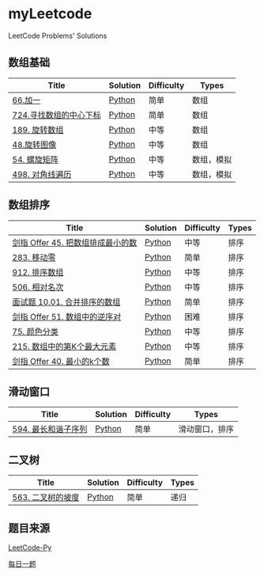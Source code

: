 # myLeetcode
LeetCode Problems' Solutions
## 数组基础
| Title                                                        | Solution                                                     | Difficulty | Types            |
| ------------------------------------------------------------ | ------------------------------------------------------------ | ---------- | ---------------- |
| [66.加一](https://leetcode-cn.com/problems/plus-one/)| [Python](https://github.com/ironartisan/myLeetcode/blob/main/algorithms/066.%20%E5%8A%A0%E4%B8%80.md) | 简单 | 数组 |
| [724.寻找数组的中⼼下标](https://leetcode-cn.com/problems/rotate-array/)| [Python](https://github.com/ironartisan/myLeetcode/blob/main/algorithms/724.%20%E5%AF%BB%E6%89%BE%E6%95%B0%E7%BB%84%E7%9A%84%E4%B8%AD%E5%BF%83%E4%B8%8B%E6%A0%87.md) | 简单  | 数组 |
| [189. 旋转数组](https://leetcode-cn.com/problems/rotate-array/)| [Python](https://github.com/ironartisan/myLeetcode/blob/main/algorithms/189.%20%E6%97%8B%E8%BD%AC%E6%95%B0%E7%BB%84.md) | 中等  | 数组 |
| [48.旋转图像](https://leetcode-cn.com/problems/rotate-image/)| [Python](https://github.com/ironartisan/myLeetcode/blob/main/algorithms/48.%20%E6%97%8B%E8%BD%AC%E5%9B%BE%E5%83%8F.md) | 中等  | 数组 |
| [54. 螺旋矩阵](https://leetcode-cn.com/problems/spiral-matrix/)| [Python](https://github.com/ironartisan/myLeetcode/blob/main/algorithms/54.%20%E8%9E%BA%E6%97%8B%E7%9F%A9%E9%98%B5.md) | 中等  | 数组，模拟 |
| [498. 对角线遍历](https://leetcode-cn.com/problems/diagonal-traverse/)| [Python](https://github.com/ironartisan/myLeetcode/blob/main/algorithms/498.%20%E5%AF%B9%E8%A7%92%E7%BA%BF%E9%81%8D%E5%8E%86.md) | 中等  | 数组，模拟 |

[comment]: <> (| []&#40;&#41;| [Python]&#40;&#41; | 中等 | 排序 |)


[comment]: <> (## 排序基础算法)

[comment]: <> (| Title                                                        | Solution                                                     | )

[comment]: <> (| ------------------------------------------------------------ | ------------------------------------------------------------ |)

[comment]: <> (| 1.冒泡排序| [Python]&#40;&#41;)

[comment]: <> (| 2.插入排序| [Python]&#40;https://github.com/ironartisan/myLeetcode/blob/main/algorithms/sort/%E6%8F%92%E5%85%A5%E6%8E%92%E5%BA%8F.md&#41;)

[comment]: <> (| 3.选择排序| [Python]&#40;&#41;)

[comment]: <> (| 4.希尔排序| [Python]&#40;&#41;)

[comment]: <> (| 5.归并排序| [Python]&#40;&#41;)

[comment]: <> (| **6.快速排序**| [Python]&#40;&#41;)

[comment]: <> (| **7.堆排序**| [Python]&#40;&#41;)

[comment]: <> (| 8.计数排序| [Python]&#40;&#41;)

[comment]: <> (| 9.桶排序| [Python]&#40;&#41;)

[comment]: <> (| 10.基数排序| [Python]&#40;&#41;)



## 数组排序

| Title                                                        | Solution                                                     | Difficulty | Types            |
| ------------------------------------------------------------ | ------------------------------------------------------------ | ---------- | ---------------- |
| [剑指 Offer 45. 把数组排成最小的数](https://leetcode-cn.com/problems/ba-shu-zu-pai-cheng-zui-xiao-de-shu-lcof/)| [Python](https://github.com/ironartisan/myLeetcode/blob/main/algorithms/%E5%89%91%E6%8C%87%20Offer%2045.%20%E6%8A%8A%E6%95%B0%E7%BB%84%E6%8E%92%E6%88%90%E6%9C%80%E5%B0%8F%E7%9A%84%E6%95%B0.md) | 中等 | 排序 |
| [283. 移动零](https://leetcode-cn.com/problems/move-zeroes/)| [Python](https://github.com/ironartisan/myLeetcode/blob/main/algorithms/283.%20%E7%A7%BB%E5%8A%A8%E9%9B%B6.md) | 简单 | 排序 |
| [912. 排序数组](https://leetcode-cn.com/problems/sort-an-array/)| [Python](https://github.com/ironartisan/myLeetcode/blob/main/algorithms/912.%20%E6%8E%92%E5%BA%8F%E6%95%B0%E7%BB%84.md) | 中等 | 排序 |
| [506. 相对名次](https://leetcode-cn.com/problems/relative-ranks/)| [Python](https://github.com/ironartisan/myLeetcode/blob/main/algorithms/506.%20%E7%9B%B8%E5%AF%B9%E5%90%8D%E6%AC%A1.md) | 中等 | 排序 |
| [面试题 10.01. 合并排序的数组](https://leetcode-cn.com/problems/sorted-merge-lcci/)| [Python](https://github.com/ironartisan/myLeetcode/blob/main/algorithms/%E5%89%91%E6%8C%87%20Offer%2045.%20%E6%8A%8A%E6%95%B0%E7%BB%84%E6%8E%92%E6%88%90%E6%9C%80%E5%B0%8F%E7%9A%84%E6%95%B0.md) | 简单 | 排序 |
| [剑指 Offer 51. 数组中的逆序对](https://leetcode-cn.com/problems/shu-zu-zhong-de-ni-xu-dui-lcof/)| [Python](https://github.com/ironartisan/myLeetcode/blob/main/algorithms/%E5%89%91%E6%8C%87%20Offer%2051.%20%E6%95%B0%E7%BB%84%E4%B8%AD%E7%9A%84%E9%80%86%E5%BA%8F%E5%AF%B9.md) | 困难 | 排序 |
| [75. 颜色分类](https://leetcode-cn.com/problems/sort-colors/)| [Python](https://github.com/ironartisan/myLeetcode/blob/main/algorithms/75.%20%E9%A2%9C%E8%89%B2%E5%88%86%E7%B1%BB.md) | 中等 | 排序 |
| [215. 数组中的第K个最大元素](https://leetcode-cn.com/problems/kth-largest-element-in-an-array/)| [Python](https://github.com/ironartisan/myLeetcode/blob/main/algorithms/215.%20%E6%95%B0%E7%BB%84%E4%B8%AD%E7%9A%84%E7%AC%ACK%E4%B8%AA%E6%9C%80%E5%A4%A7%E5%85%83%E7%B4%A0.md) | 中等 | 排序 |
| [剑指 Offer 40. 最小的k个数](https://leetcode-cn.com/problems/zui-xiao-de-kge-shu-lcof/)| [Python](https://github.com/ironartisan/myLeetcode/blob/main/algorithms/%E5%89%91%E6%8C%87%20Offer%2040.%20%E6%9C%80%E5%B0%8F%E7%9A%84k%E4%B8%AA%E6%95%B0.md) | 简单 | 排序 |

## 滑动窗口
| Title                                                        | Solution                                                     | Difficulty | Types            |
| ------------------------------------------------------------ | ------------------------------------------------------------ | ---------- | ---------------- |
| [594. 最长和谐子序列](https://leetcode-cn.com/problems/longest-harmonious-subsequence/)| [Python]() | 简单 | 滑动窗口，排序 |


## 二叉树

| Title                                                        | Solution                                                     | Difficulty | Types            |
| ------------------------------------------------------------ | ------------------------------------------------------------ | ---------- | ---------------- |
| [563. 二叉树的坡度](https://leetcode-cn.com/problems/binary-tree-tilt/)| [Python](https://github.com/ironartisan/myLeetcode/blob/main/algorithms/563.%20%E4%BA%8C%E5%8F%89%E6%A0%91%E7%9A%84%E5%9D%A1%E5%BA%A6.md) | 简单 | 递归 |

[comment]: <> (| []&#40;&#41;| [Python]&#40;&#41; | 中等 | 排序 |)


## 题目来源
[LeetCode-Py](https://github.com/itcharge/LeetCode-Py)

[每日一题](https://leetcode-cn.com/problemset/all/)

